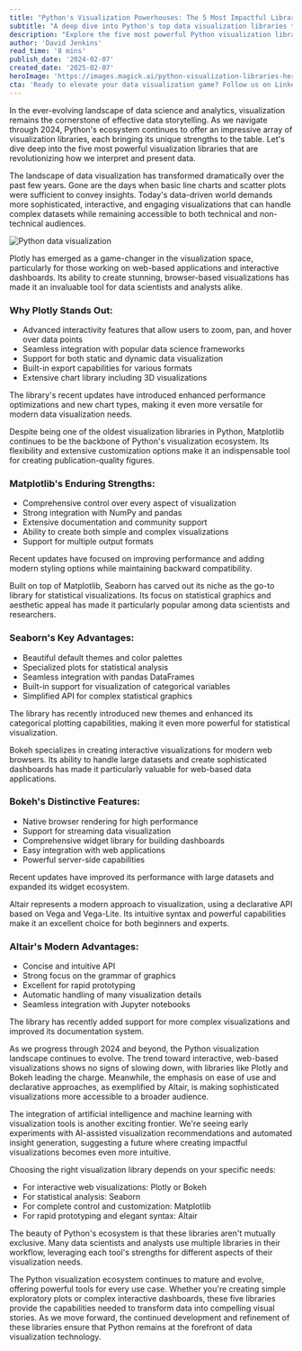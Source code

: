 ```yaml
---
title: "Python's Visualization Powerhouses: The 5 Most Impactful Libraries Reshaping Data Storytelling in 2024"
subtitle: "A deep dive into Python's top data visualization libraries transforming how we tell stories with data"
description: "Explore the five most powerful Python visualization libraries reshaping data storytelling in 2024. From Plotly's interactive capabilities to Matplotlib's versatility, discover how these tools are transforming the way we visualize and understand data. Learn about their unique strengths and how to choose the right library for your specific needs."
author: 'David Jenkins'
read_time: '8 mins'
publish_date: '2024-02-07'
created_date: '2025-02-07'
heroImage: 'https://images.magick.ai/python-visualization-libraries-hero.jpg'
cta: 'Ready to elevate your data visualization game? Follow us on LinkedIn for regular updates on Python tools, industry trends, and expert insights that will help you stay ahead in the dynamic world of data science.'
---
```


In the ever-evolving landscape of data science and analytics, visualization remains the cornerstone of effective data storytelling. As we navigate through 2024, Python's ecosystem continues to offer an impressive array of visualization libraries, each bringing its unique strengths to the table. Let's dive deep into the five most powerful visualization libraries that are revolutionizing how we interpret and present data.

The landscape of data visualization has transformed dramatically over the past few years. Gone are the days when basic line charts and scatter plots were sufficient to convey insights. Today's data-driven world demands more sophisticated, interactive, and engaging visualizations that can handle complex datasets while remaining accessible to both technical and non-technical audiences.

![Python data visualization](https://i.magick.ai/PIXE/1738937811527_magick_img.webp)

Plotly has emerged as a game-changer in the visualization space, particularly for those working on web-based applications and interactive dashboards. Its ability to create stunning, browser-based visualizations has made it an invaluable tool for data scientists and analysts alike.

### Why Plotly Stands Out:
- Advanced interactivity features that allow users to zoom, pan, and hover over data points
- Seamless integration with popular data science frameworks
- Support for both static and dynamic data visualization
- Built-in export capabilities for various formats
- Extensive chart library including 3D visualizations

The library's recent updates have introduced enhanced performance optimizations and new chart types, making it even more versatile for modern data visualization needs.

Despite being one of the oldest visualization libraries in Python, Matplotlib continues to be the backbone of Python's visualization ecosystem. Its flexibility and extensive customization options make it an indispensable tool for creating publication-quality figures.

### Matplotlib's Enduring Strengths:
- Comprehensive control over every aspect of visualization
- Strong integration with NumPy and pandas
- Extensive documentation and community support
- Ability to create both simple and complex visualizations
- Support for multiple output formats

Recent updates have focused on improving performance and adding modern styling options while maintaining backward compatibility.

Built on top of Matplotlib, Seaborn has carved out its niche as the go-to library for statistical visualizations. Its focus on statistical graphics and aesthetic appeal has made it particularly popular among data scientists and researchers.

### Seaborn's Key Advantages:
- Beautiful default themes and color palettes
- Specialized plots for statistical analysis
- Seamless integration with pandas DataFrames
- Built-in support for visualization of categorical variables
- Simplified API for complex statistical graphics

The library has recently introduced new themes and enhanced its categorical plotting capabilities, making it even more powerful for statistical visualization.

Bokeh specializes in creating interactive visualizations for modern web browsers. Its ability to handle large datasets and create sophisticated dashboards has made it particularly valuable for web-based data applications.

### Bokeh's Distinctive Features:
- Native browser rendering for high performance
- Support for streaming data visualization
- Comprehensive widget library for building dashboards
- Easy integration with web applications
- Powerful server-side capabilities

Recent updates have improved its performance with large datasets and expanded its widget ecosystem.

Altair represents a modern approach to visualization, using a declarative API based on Vega and Vega-Lite. Its intuitive syntax and powerful capabilities make it an excellent choice for both beginners and experts.

### Altair's Modern Advantages:
- Concise and intuitive API
- Strong focus on the grammar of graphics
- Excellent for rapid prototyping
- Automatic handling of many visualization details
- Seamless integration with Jupyter notebooks

The library has recently added support for more complex visualizations and improved its documentation system.

As we progress through 2024 and beyond, the Python visualization landscape continues to evolve. The trend toward interactive, web-based visualizations shows no signs of slowing down, with libraries like Plotly and Bokeh leading the charge. Meanwhile, the emphasis on ease of use and declarative approaches, as exemplified by Altair, is making sophisticated visualizations more accessible to a broader audience.

The integration of artificial intelligence and machine learning with visualization tools is another exciting frontier. We're seeing early experiments with AI-assisted visualization recommendations and automated insight generation, suggesting a future where creating impactful visualizations becomes even more intuitive.

Choosing the right visualization library depends on your specific needs:
- For interactive web visualizations: Plotly or Bokeh
- For statistical analysis: Seaborn
- For complete control and customization: Matplotlib
- For rapid prototyping and elegant syntax: Altair

The beauty of Python's ecosystem is that these libraries aren't mutually exclusive. Many data scientists and analysts use multiple libraries in their workflow, leveraging each tool's strengths for different aspects of their visualization needs.

The Python visualization ecosystem continues to mature and evolve, offering powerful tools for every use case. Whether you're creating simple exploratory plots or complex interactive dashboards, these five libraries provide the capabilities needed to transform data into compelling visual stories. As we move forward, the continued development and refinement of these libraries ensure that Python remains at the forefront of data visualization technology.